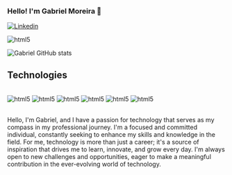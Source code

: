 ### Hello! I'm Gabriel Moreira 👋

[![Linkedin](https://img.shields.io/badge/LinkedIn-0077B5?style=for-the-badge&logo=linkedin&logoColor=white)](https://www.linkedin.com/in/gabriel-moreira-de-souza-bb4289240/)

<img aling="center" alt ="html5" src="https://i.imgur.com/oBZeXg4.png" />

![Gabriel GitHub stats](https://github-readme-stats.vercel.app/api?username=GabrielMoreiradeSouza&show_icons=true&theme=radical)


## Technologies

<div style="display: inline_block"><br/>
<img aling="center" alt ="html5" src="https://img.shields.io/badge/HTML5-E34F26?style=for-the-badge&logo=html5&logoColor=white" />
<img aling="center" alt ="html5" src="https://img.shields.io/badge/CSS3-1572B6?style=for-the-badge&logo=css3&logoColor=white" />
<img aling="center" alt ="html5" src="https://img.shields.io/badge/C-00599C?style=for-the-badge&logo=c&logoColor=white" />
<img aling="center" alt ="html5" src="https://img.shields.io/badge/C%2B%2B-00599C?style=for-the-badge&logo=c%2B%2B&logoColor=white" />
<img aling="center" alt ="html5" src="https://img.shields.io/badge/Canva-%2300C4CC.svg?&style=for-the-badge&logo=Canva&logoColor=white" />
<img aling="center" alt ="html5" src="https://img.shields.io/badge/Microsoft_Office-D83B01?style=for-the-badge&logo=microsoft-office&logoColor=white" />
</div></br>

Hello, I'm Gabriel, and I have a passion for technology that serves as my compass in my professional journey. I'm a focused and committed individual, constantly seeking to enhance my skills and knowledge in the field. For me, technology is more than just a career; it's a source of inspiration that drives me to learn, innovate, and grow every day. I'm always open to new challenges and opportunities, eager to make a meaningful contribution in the ever-evolving world of technology.
